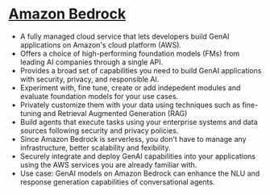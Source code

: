 # [**Amazon Bedrock**](https://aws.amazon.com/bedrock/)

- A fully managed cloud service that lets developers build GenAI applications on Amazon's cloud platform (AWS).
- Offers a choice of high-performing foundation models (FMs) from leading AI companies through a single API.
- Provides a broad set of capabilities you need to build GenAI applications with security, privacy, and responsible AI.
- Experiment with, fine tune, create or add indepedent modules and evaluate foundation models for your use cases.
- Privately customize them with your data using techniques such as fine-tuning and Retrieval Augmented Generation (RAG)
- Build agents that execute tasks using your enterprise systems and data sources following security and privacy policies.
- Since Amazon Bedrock is serverless, you don't have to manage any infrastructure, better scalability and fexibility.
- Securely integrate and deploy GenAI capabilities into your applications using the AWS services you are already familiar with.
- Use case: GenAI models on Amazon Bedrock can enhance the NLU and response generation capabilities of conversational agents. 

